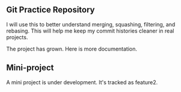 ## Git Practice Repository

I will use this to better understand merging, squashing, filtering, and rebasing. This will help me keep my commit histories cleaner in real projects.

The project has grown. Here is more documentation.

## Mini-project
A mini project is under development. It's tracked as feature2.
